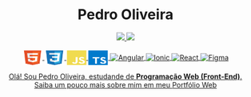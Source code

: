 # <h1 align="center">Pedro Oliveira</h1>

<div align="center">
  <a href="https://github.com/PedroLucas-O">
  <img height="180em" src="https://github-readme-stats.vercel.app/api?username=PedroOliveira-N&show_icons=true&theme=cobalt&include_all_commits=true&count_private=true"/>
  <img height="180em" src="https://github-readme-stats.vercel.app/api/top-langs/?username=PedroOliveira-N&layout=compact&langs_count=7&theme=cobalt"/>
  </div>

<div align="center"><br>
  <img align="center" alt="HTML5" height="30" width="40" src="https://raw.githubusercontent.com/devicons/devicon/master/icons/html5/html5-original.svg">
  <img align="center" alt="CSS3" height="30" width="40" src="https://raw.githubusercontent.com/devicons/devicon/master/icons/css3/css3-original.svg">
  <img align="center" alt="Js" height="30" width="40" src="https://raw.githubusercontent.com/devicons/devicon/master/icons/javascript/javascript-plain.svg">
  <img align="center" alt="Ts" height="30" width="40" src="https://raw.githubusercontent.com/devicons/devicon/1119b9f84c0290e0f0b38982099a2bd027a48bf1/icons/typescript/typescript-original.svg">
  <img align="center" alt="Angular" height="40" width="50" src="https://cdn.jsdelivr.net/gh/devicons/devicon@latest/icons/angular/angular-original.svg" />
  <img align="center" alt="Ionic" height="30" width="40" src="https://cdn.jsdelivr.net/gh/devicons/devicon@latest/icons/ionic/ionic-original.svg" />
  <img align="center" alt="React" height="30" width="40" src="https://cdn.jsdelivr.net/gh/devicons/devicon@latest/icons/react/react-original.svg" />
  <img align="center" alt="Figma" height="25" width="35" src="https://cdn.jsdelivr.net/gh/devicons/devicon@latest/icons/figma/figma-original.svg" />
</div>

<div align="center">
  <p>
    Olá! Sou Pedro Oliveira, estudande de <strong>Programação Web (Front-End)</strong>. Saiba um pouco mais sobre mim em meu <a style="color: whiteblue;" href="https://pedro-oliveira-portfolio.vercel.app/index.html">Portfólio Web</a>
  </p>
</div>

